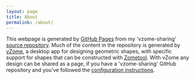 ```yaml
---
layout: page
title: About
permalink: /about/
---
```


This webpage is generated by [GitHub Pages][pages] from my 'vzome-sharing' [source repository][source].
Much of the content in the repository is generated by [vZome][vzome], a desktop app for designing geometric shapes,
with specific support for shapes that can be constructed with [Zometool][zometool]. With vZome any design can be
shared as a page, if you have a 'vzome-sharing' GitHub repository and you've followed the [configuration instructions][help].

[pages]: https://pages.github.com/
[source]: https://github.com/vzome-demo/vzome-sharing/
[vzome]: https://vzome.com/
[zometool]: https://zometool.com
[help]: https://vzome.github.io/vzome/sharing.html
